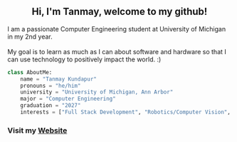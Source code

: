 <h2 align="center">Hi, I'm Tanmay, welcome to my github!</h2>

<p>
  I am a passionate Computer Engineering student at University of Michigan in my 2nd year. <br><br>
  My goal is to learn as much as I can about software and hardware so that I can use technology to positively impact the world. :)
</p>

```py
class AboutMe:
    name = "Tanmay Kundapur"
    pronouns = "he/him"
    university = "University of Michigan, Ann Arbor"
    major = "Computer Engineering"
    graduation = "2027"
    interests = ["Full Stack Development", "Robotics/Computer Vision", "Quant/Fintech"]
```

<h3> Visit my <a href="https://tanmaykundapur.vercel.app/"> Website </a> </h3>


